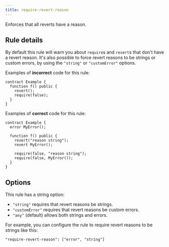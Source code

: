 ```yaml
---
title: require-revert-reason
---
```


Enforces that all reverts have a reason.

## Rule details

By default this rule will warn you about `require`s and `revert`s that don't have a revert reason. It's also possible to force revert reasons to be strings or custom errors, by using the `"string"` or `"customError"` options.

Examples of **incorrect** code for this rule:

```solidity
contract Example {
  function f() public {
    revert();
    require(false);
  }
}
```

Examples of **correct** code for this rule:

```solidity
contract Example {
  error MyError();

  function f() public {
    revert("reason string");
    revert MyError();

    require(false, "reason string");
    require(false, MyError());
  }
}
```

## Options

This rule has a string option:

- `"string"` requires that revert reasons be strings.
- `"customError"` requires that revert reasons be custom errors.
- `"any"` (default) allows both strings and errors.

For example, you can configure the rule to require revert reasons to be strings like this:

```
"require-revert-reason": ["error", "string"]
```
